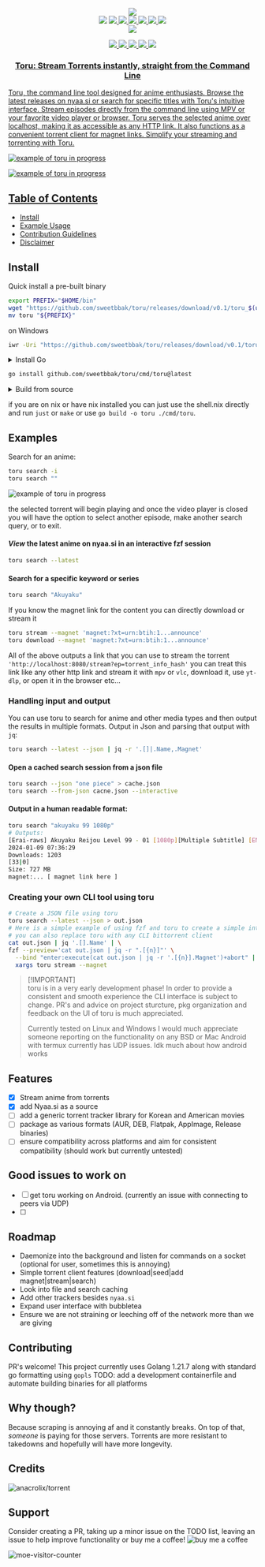 <p align="center">
  <img src="assets/toru.png" />
<br>
<a href="http://makeapullrequest.com"><img src="https://img.shields.io/badge/PRs-welcome-brightgreen.svg"></a>
<a href="#Linux"><img src="https://img.shields.io/badge/os-linux-brightgreen">
<a href="#MacOS"><img src="https://img.shields.io/badge/os-mac-brightgreen">
<a href="#Android"><img src="https://img.shields.io/badge/os-android-brightgreen">
<a href="#Windows"><img src="https://img.shields.io/badge/os-windows-yellowgreen">
<a href="#iOS"><img src="https://img.shields.io/badge/os-ios-yellow">
<a href="#Steam-deck"><img src="https://img.shields.io/badge/os-steamdeck-yellow">
<br>
<a href="https://github.com/sweetbbak"><img src="https://img.shields.io/badge/creator-sweet-green"></a>
<br>
</p>

<p align="center">
<a href="#golang"><img src="https://img.shields.io/badge/go-%2300ADD8.svg?style=for-the-badge&logo=go&logoColor=white">
<a href="go"><img src="https://img.shields.io/badge/Linux-FCC624?style=for-the-badge&logo=linux&logoColor=black">
<a href="linux"><img src="https://img.shields.io/badge/Windows-0078D6?style=for-the-badge&logo=windows&logoColor=white">
<a href="bsd"><img src="https://img.shields.io/badge/-OpenBSD-%23FCC771?style=for-the-badge&logo=openbsd&logoColor=black">
<a href="mac"><img src="https://img.shields.io/badge/mac%20os-000000?style=for-the-badge&logo=macos&logoColor=F0F0F0">
</p>

<h3 align="center">
Toru: Stream Torrents instantly, straight from the Command Line
</h3>

Toru, the command line tool designed for anime enthusiasts. Browse the latest releases on nyaa.si or search for specific titles with Toru's intuitive interface. Stream episodes directly from the command line using MPV or your favorite video player or browser.
Toru serves the selected anime over localhost, making it as accessible as any HTTP link. It also functions as a convenient torrent client for magnet links. Simplify your streaming and torrenting with Toru.

![example of toru in progress](assets/example.gif)

![example of toru in progress](assets/search.png)

## Table of Contents

- [Install](#install)
- [Example Usage](#examples)
- [Contribution Guidelines](./CONTRIBUTING.md)
- [Disclaimer](./disclaimer.md)

## Install

Quick install a pre-built binary

```sh
export PREFIX="$HOME/bin"
wget "https://github.com/sweetbbak/toru/releases/download/v0.1/toru_$(uname -s)_$(uname -m).tar.gz" -O - | tar -xz
mv toru "${PREFIX}"
```

on Windows
```sh
iwr -Uri "https://github.com/sweetbbak/toru/releases/download/v0.1/toru_Windows_x86_64.zip" -OutFile toru_Windows_x86_64.zip
```

<details closed>
  <summary>Install Go</summary>
  <a href="https://go.dev/doc/install">Install go</a>
  This project requires go 1.21.7 or higher.
</details>

```sh
go install github.com/sweetbbak/toru/cmd/toru@latest
```
<details closed>
  <summary>Build from source</summary>

using Go is recommended alongside `gup` so that it can be easily updated
```sh
git clone https://github.com/sweetbbak/toru.git && cd toru
go build -o toru ./cmd/toru
```

you can also use the justfile
```sh
git clone https://github.com/sweetbbak/toru.git && cd toru
just
```

or the makefile
```sh
git clone https://github.com/sweetbbak/toru.git && cd toru
make build
```

Using `docker`, `podman` with  the `shell.nix` file on non-nixOS distros
this will automatically pull the correct version of Go and install `just`
so that building is easy.
```sh
git clone https://github.com/sweetbbak/toru.git && cd toru
# mount the project directory inside the container
podman run --volume $(pwd):/toru -ti docker.io/nixos/nix:latest
# inside the container run:
cd /toru
nix-shell
just
```

### Building for different platforms and architectures

Run to find your target architecture and platform:
```sh
go tool dist list
```

then use the environment variables `GOOS` and `GOARCH` before using
the build command.

Example:
```sh
GOOS=linux GOARCH=arm64 go build -o toru ./cmd/toru
```
_If you do this_ feel free to create an issue for a platform reporting how it went
So far there is an issue with android and termux as well as arm 6.

</details>

if you are on nix or have nix installed you can just use the shell.nix directly and run `just` or `make` or use `go build -o toru ./cmd/toru`.

## Examples

Search for an anime:
```sh
toru search -i
toru search ""
```
![example of toru in progress](assets/search.png)

the selected torrent will begin playing and once the video player is closed
you will have the option to select another episode, make another search query,
or to exit.

#### *View* the latest anime on nyaa.si in an interactive fzf session
```sh
toru search --latest
```

#### Search for a specific keyword or series
```sh
toru search "Akuyaku"
```

If you know the magnet link for the content you can directly download or stream it

```sh
toru stream --magnet 'magnet:?xt=urn:btih:1...announce'
toru download --magnet 'magnet:?xt=urn:btih:1...announce'
```

All of the above outputs a link that you can use to stream the torrent `'http://localhost:8080/stream?ep=torrent_info_hash'`
you can treat this link like any other http link and stream it with `mpv` or `vlc`, download it, use `yt-dlp`, or open it in the browser etc...

### Handling input and output

You can use toru to search for anime and other media types and then output the results in multiple formats.
Output in Json and parsing that output with `jq`:

```sh
toru search --latest --json | jq -r '.[]|.Name,.Magnet'
```

#### Open a cached search session from a json file
```sh
toru search --json "one piece" > cache.json
toru search --from-json cacne.json --interactive
```

#### Output in a human readable format:

```sh
toru search "akuyaku 99 1080p"
# Outputs:
[Erai-raws] Akuyaku Reijou Level 99 - 01 [1080p][Multiple Subtitle] [ENG][POR-BR][SPA-LA][SPA][ARA][FRE][GER][ITA][RUS]
2024-01-09 07:36:29
Downloads: 1203
[33|0]
Size: 727 MB
magnet:... [ magnet link here ]

```

### Creating your own CLI tool using toru
```sh
# Create a JSON file using toru
toru search --latest --json > out.json
# Here is a simple example of using fzf and toru to create a simple interace to select and play torrents
# you can also replace toru with any CLI bittorrent client
cat out.json | jq '.[].Name' | \
fzf --preview='cat out.json | jq -r ".[{n}]"' \
  --bind "enter:execute(cat out.json | jq -r '.[{n}].Magnet')+abort" | \
  xargs toru stream --magnet
```

> [!IMPORTANT]\
> toru is in a very early development phase! In order to provide a consistent and smooth experience 
> the CLI interface is subject to change. PR's and advice on project sturcture, pkg organization and
> feedback on the UI of toru is much appreciated.
>
> Currently tested on Linux and Windows
> I would much appreciate someone reporting on the functionality on any BSD or Mac
> Android with termux currently has UDP issues. Idk much about how android works

## Features
- [X] Stream anime from torrents
- [X] add Nyaa.si as a source
- [ ] add a generic torrent tracker library for Korean and American movies
- [ ] package as various formats (AUR, DEB, Flatpak, AppImage, Release binaries)
- [ ] ensure compatibility across platforms and aim for consistent compatibility (should work but currently untested)

## Good issues to work on
- [ ] get toru working on Android. (currently an issue with connecting to peers via UDP)
- [ ] 

## Roadmap
- Daemonize into the background and listen for commands on a socket (optional for user, sometimes this is annoying)
- Simple torrent client features (download|seed|add magnet|stream|search)
- Look into file and search caching
- Add other trackers besides `nyaa.si`
- Expand user interface with bubbletea
- Ensure we are not straining or leeching off of the network more than we are giving

## Contributing
PR's welcome! This project currently uses Golang 1.21.7 along with standard go formatting using `gopls`
TODO: add a development containerfile and automate building binaries for all platforms

## Why though?
Because scraping is annoying af and it constantly breaks. On top of that, *someone* is paying for those servers.
Torrents are more resistant to takedowns and hopefully will have more longevity.

## Credits
![anacrolix/torrent](https://github.com/anacrolix/torrent)

## Support
Consider creating a PR, taking up a minor issue on the TODO list, leaving an issue to help improve functionality or buy
me a coffee!
![buy me a coffee](https://img.shields.io/badge/Buy%20Me%20a%20Coffee-ffdd00?style=for-the-badge&logo=buy-me-a-coffee&logoColor=black)

![moe-visitor-counter](https://count.getloli.com/get/@sweetbbak?theme=asoul)
